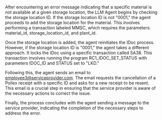 After encountering an error message indicating that a specific material is not available at a given storage location, the LLM Agent begins by checking the storage location ID. If the storage location ID is not "0001," the agent proceeds to add the storage location for the material. This involves performing a transaction labeled MMSC, which requires the parameters: material_id, storage_location_id, and plant_id.

Once the storage location is added, the agent reinitiates the IDoc process. However, if the storage location ID is "0001," the agent takes a different approach. It locks the IDoc using a specific transaction called SA38. This transaction involves running the program RC1_IDOC_SET_STATUS with parameters IDOC_ID and STATUS set to "LKD."

Following this, the agent sends an email to employee3@serviceprovider.com. The email requests the cancellation of a Pollex receipt with a specific ID and asks for a new receipt to be resent. This email is a crucial step in ensuring that the service provider is aware of the necessary actions to correct the issue.

Finally, the process concludes with the agent sending a message to the service provider, indicating the completion of the necessary steps to address the error.